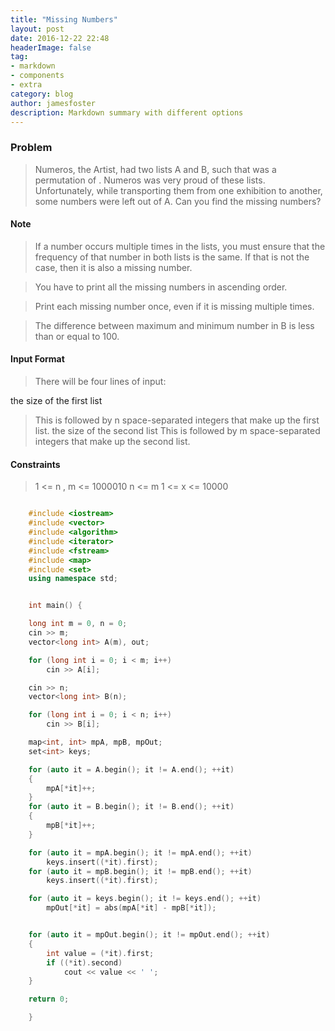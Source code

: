 ```yaml
---
title: "Missing Numbers"
layout: post
date: 2016-12-22 22:48
headerImage: false
tag:
- markdown
- components
- extra
category: blog
author: jamesfoster
description: Markdown summary with different options
---
```


### Problem

>Numeros, the Artist, had two lists A and B, such that  was a permutation of . Numeros was very proud of these lists. Unfortunately, while transporting them from one exhibition to another, some numbers were left out of A. Can you find the missing numbers?

#### Note

>If a number occurs multiple times in the lists, you must ensure that the frequency of that number in both lists is the same. If that is not the case, then it is also a missing number.


>You have to print all the missing numbers in ascending order.

>Print each missing number once, even if it is missing multiple times.

>The difference between maximum and minimum number in B is less than or equal to 100.

#### Input Format

>There will be four lines of input:

  the size of the first list
>This is followed by n space-separated integers that make up the first list.
  the size of the second list
>This is followed by m space-separated integers that make up the second list.

#### Constraints

> 1 <= n , m <= 1000010
> n <= m
> 1 <= x <= 10000



```c++

	#include <iostream>
	#include <vector>
	#include <algorithm>
	#include <iterator>
	#include <fstream>
	#include <map>
	#include <set>
	using namespace std;


	int main() {

    long int m = 0, n = 0;
    cin >> m;
    vector<long int> A(m), out;

    for (long int i = 0; i < m; i++)
        cin >> A[i];

    cin >> n;
    vector<long int> B(n);

    for (long int i = 0; i < n; i++)
        cin >> B[i];

    map<int, int> mpA, mpB, mpOut;
    set<int> keys;

    for (auto it = A.begin(); it != A.end(); ++it)
    {
        mpA[*it]++;
    }
    for (auto it = B.begin(); it != B.end(); ++it)
    {
        mpB[*it]++;
    }

    for (auto it = mpA.begin(); it != mpA.end(); ++it)
        keys.insert((*it).first);
    for (auto it = mpB.begin(); it != mpB.end(); ++it)
        keys.insert((*it).first);

    for (auto it = keys.begin(); it != keys.end(); ++it)
        mpOut[*it] = abs(mpA[*it] - mpB[*it]);


    for (auto it = mpOut.begin(); it != mpOut.end(); ++it)
    {
        int value = (*it).first;
        if ((*it).second)
            cout << value << ' ';
    }

    return 0;

	}
```
